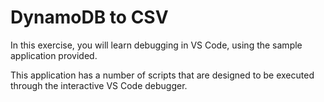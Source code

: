 # DynamoDB to CSV

In this exercise, you will learn debugging in VS Code, using the sample application provided.

This application has a number of scripts that are designed to be executed through the interactive VS Code debugger.

